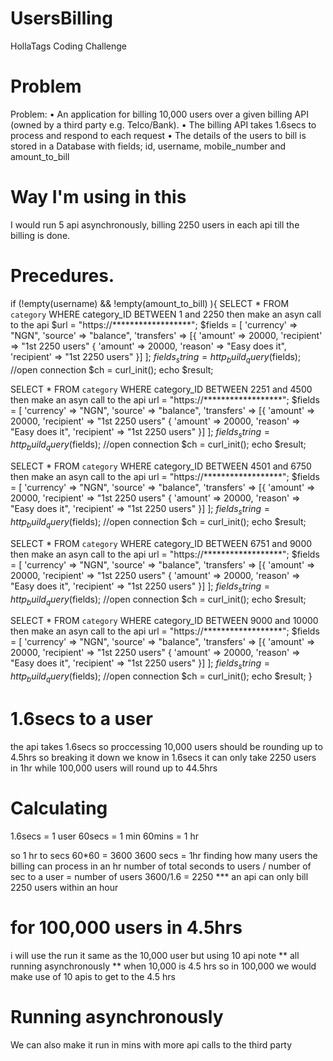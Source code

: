 # UsersBilling
HollaTags Coding Challenge

# Problem
Problem:
• An application for billing 10,000 users over a given billing API (owned by a third
party e.g. Telco/Bank).
• The billing API takes 1.6secs to process and respond to each request
• The details of the users to bill is stored in a Database with fields; id, username,
mobile_number and amount_to_bill

# Way I'm using in this 
I would run 5 api asynchronously, billing 2250 users in each api till the billing is done.

# Precedures.
if (!empty(username) && !empty(amount_to_bill) ){
SELECT * FROM `category` WHERE category_ID BETWEEN 1 and 2250
then make an asyn call to the api
 $url = "https://******************";
  $fields = [
    'currency' => "NGN",
    'source' => "balance",
    'transfers' => [{
      'amount' => 20000,
      'recipient' => "1st 2250 users"
    {
      'amount' => 20000,
      'reason' =>  "Easy does it",
      'recipient' => "1st 2250 users"
    }]
  ];
  $fields_string = http_build_query($fields);
  //open connection
  $ch = curl_init();
  echo $result;

SELECT * FROM `category` WHERE category_ID BETWEEN 2251 and 4500
then make an asyn call to the api
 url = "https://******************";
  $fields = [
    'currency' => "NGN",
    'source' => "balance",
    'transfers' => [{
      'amount' => 20000,
      'recipient' => "1st 2250 users"
    {
      'amount' => 20000,
      'reason' =>  "Easy does it",
      'recipient' => "1st 2250 users"
    }]
  ];
  $fields_string = http_build_query($fields);
  //open connection
  $ch = curl_init();
  echo $result;
  
SELECT * FROM `category` WHERE category_ID BETWEEN 4501 and 6750  
then make an asyn call to the api
 url = "https://******************";
  $fields = [
    'currency' => "NGN",
    'source' => "balance",
    'transfers' => [{
      'amount' => 20000,
      'recipient' => "1st 2250 users"
    {
      'amount' => 20000,
      'reason' =>  "Easy does it",
      'recipient' => "1st 2250 users"
    }]
  ];
  $fields_string = http_build_query($fields);
  //open connection
  $ch = curl_init();
  echo $result;
  
SELECT * FROM `category` WHERE category_ID BETWEEN 6751 and 9000  
then make an asyn call to the api
 url = "https://******************";
  $fields = [
    'currency' => "NGN",
    'source' => "balance",
    'transfers' => [{
      'amount' => 20000,
      'recipient' => "1st 2250 users"
    {
      'amount' => 20000,
      'reason' =>  "Easy does it",
      'recipient' => "1st 2250 users"
    }]
  ];
  $fields_string = http_build_query($fields);
  //open connection
  $ch = curl_init();
  echo $result;
  
SELECT * FROM `category` WHERE category_ID BETWEEN 9000 and 10000
then make an asyn call to the api
 url = "https://******************";
  $fields = [
    'currency' => "NGN",
    'source' => "balance",
    'transfers' => [{
      'amount' => 20000,
      'recipient' => "1st 2250 users"
    {
      'amount' => 20000,
      'reason' =>  "Easy does it",
      'recipient' => "1st 2250 users"
    }]
  ];
  $fields_string = http_build_query($fields);
  //open connection
  $ch = curl_init();
  echo $result; 
}


# 1.6secs to a user
the api takes 1.6secs 
so proccessing 10,000 users should be rounding up to 4.5hrs 
so breaking it down we know in 1.6secs it can only take 2250 users in 1hr
while 100,000 users will round up to 44.5hrs

# Calculating
1.6secs = 1 user
60secs = 1 min
60mins = 1 hr

so 1 hr to secs
60*60 = 3600
3600 secs = 1hr
 finding how many users the billing can process in an hr
 number of total seconds to users / number of sec to a user = number of users
 3600/1.6 = 2250
 *** an api can only bill 2250 users within an hour
 
 # for 100,000 users in 4.5hrs
 i will use the run it same as the 10,000 user but using 10 api note ** all running asynchronously **
 when 10,000 is 4.5 hrs so in 100,000 we would make use of 10 apis to get to the 4.5 hrs
 
 # Running asynchronously
 We can also make it run in mins with more api calls to the third party 
